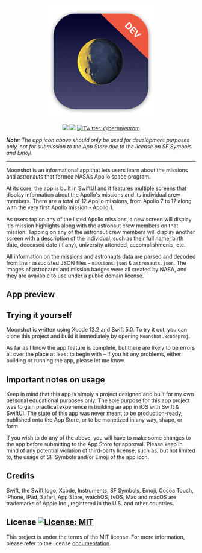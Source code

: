 <p align="center">
    <img src="./Moonshot/Assets.xcassets/AppIcon.appiconset/mac512.png" alt="Moonshot logo" width="300" maxHeight="171" />
</p>

<p align="center">
    <img src="https://img.shields.io/badge/iOS-15.0+-blue.svg" />
    <img src="https://img.shields.io/badge/Swift-5.0-orange.svg" />
    <a href="https://twitter.com/bernnystrom">
        <img src="https://img.shields.io/badge/Contact-@bernnystrom-lightgrey.svg?style=flat" alt="Twitter: @bernnystrom" />
    </a>
</p>

  ***Note**: The app icon above should only be used for development purposes only, not for submission to the App Store due to the license on SF Symbols and Emoji.*

 <hr />

Moonshot is an informational app that lets users learn about the missions and astronauts that formed NASA’s Apollo space program.

At its core, the app is built in SwiftUI and it features multiple screens that display information about the Apollo's missions and its individual crew members. There are a total of 12 Apollo missions, from Apollo 7 to 17 along with the very first Apollo mission - Apollo 1. 

As users tap on any of the listed Apollo missions, a new screen will display it's mission highlights along with the astronaut crew members on that mission. Tapping on any of the astronaut crew members will display another screen with a description of the individual, such as their full name, birth date, deceased date (if any), university attended, accomplishments, etc.

All information on the missions and astronauts data are parsed and decoded from their associated JSON files - `missions.json` & `astronauts.json`. The images of astronauts and mission badges were all created by NASA, and they are available to use under a public domain license. 

## App preview



## Trying it yourself

Moonshot is written using Xcode 13.2 and Swift 5.0. To try it out, you can clone this project and build it immediately by opening `Moonshot.xcodeproj`.

As far as I know the app feature is complete, but there are likely to be errors all over the place at least to begin with – if you hit any problems, either building or running the app, please let me know.

## Important notes on usage

Keep in mind that this app is simply a project designed and built for my own personal educational purposes only. The sole purpose for this app project was to gain practical experience in building an app in iOS with Swift & SwiftUI. The state of this app was never meant to be production-ready, published onto the App Store, or to be monetized in any way, shape, or form.

If you wish to do any of the above, you will have to make some changes to the app before submitting to the App Store for approval. Please keep in mind of any potential violation of third-party license, such as, but not limited to, the usage of SF Symbols and/or Emoji of the app icon.

## Credits

Swift, the Swift logo, Xcode, Instruments, SF Symbols, Emoji, Cocoa Touch, iPhone, iPad, Safari, App Store, watchOS, tvOS, Mac and macOS are trademarks of Apple Inc., registered in the U.S. and other countries.

## License <a aria-label="Moonshot is free to use" href="https://choosealicense.com/licenses/mit/" target="_blank"><img alt="License: MIT" src="https://img.shields.io/badge/License-MIT-success.svg?style=flat-square&color=33CC12" target="_blank" /></a>

This project is under the terms of the MIT license. For more information, please refer to the license [documentation](LICENSE).